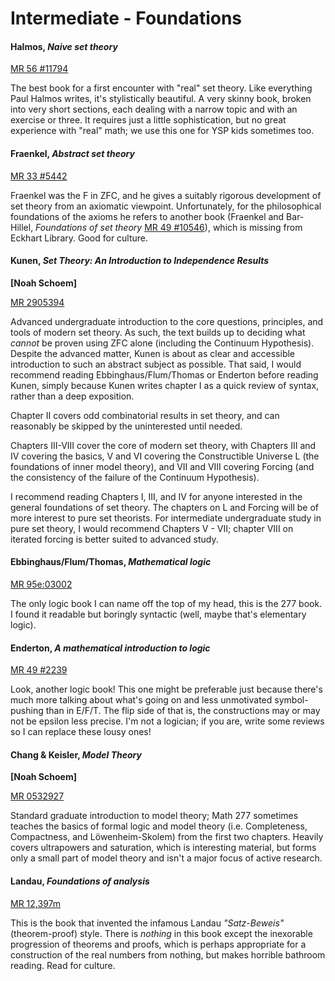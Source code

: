 # Intermediate - Foundations

#### Halmos, *Naive set theory*

[MR 56 #11794](http://www.ams.org/mathscinet-getitem?mr=56+%2311794)

The best book for a first encounter with "real" set theory.  Like everything Paul Halmos
writes, it's stylistically beautiful.  A very skinny book, broken into very short sections,
each dealing with a narrow topic and with an exercise or three.  It requires just a little
sophistication, but no great experience with "real" math; we use this one for YSP kids
sometimes too.

#### Fraenkel, *Abstract set theory*

[MR 33 #5442](http://www.ams.org/mathscinet-getitem?mr=33+%235442)

Fraenkel was the F in ZFC, and he gives a suitably rigorous development of set theory from an
axiomatic viewpoint.  Unfortunately, for the philosophical foundations of the axioms he refers
to another book (Fraenkel and Bar-Hillel, *Foundations of set theory*
[MR 49 #10546](http://www.ams.org/mathscinet-getitem?mr=49+%2310546)), which is missing from
Eckhart Library.  Good for culture.

#### Kunen, *Set Theory: An Introduction to Independence Results*

**[Noah Schoem]**

[MR 2905394](https://mathscinet.ams.org/mathscinet-getitem?mr=2905394)

Advanced undergraduate introduction to the core questions, principles, and tools of modern set theory. As such, the text builds up to deciding what *cannot* be proven using ZFC alone (including the Continuum Hypothesis). 
Despite the advanced matter, Kunen is about as clear and accessible introduction to such an abstract subject as possible. That said, I would recommend reading Ebbinghaus/Flum/Thomas or Enderton before reading Kunen, simply because Kunen writes chapter I as a quick review of syntax, rather than a deep exposition.

Chapter II covers odd combinatorial results in set theory, and can reasonably be skipped by the uninterested until needed.

Chapters III-VIII cover the core of modern set theory, with Chapters III and IV covering the basics, V and VI covering the Constructible Universe L (the foundations of inner model theory), and VII and VIII covering Forcing (and the consistency of the failure of the Continuum Hypothesis). 

I recommend reading Chapters I, III, and IV for anyone interested in the general foundations of set theory. The chapters on L and Forcing will be of more interest to pure set theorists.  For intermediate undergraduate study in pure set theory, I would recommend Chapters V - VII; chapter VIII on iterated forcing is better suited to advanced study.

#### Ebbinghaus/Flum/Thomas, *Mathematical logic*

[MR 95e:03002](http://www.ams.org/mathscinet-getitem?mr=95e%3A03002)

The only logic book I can name off the top of my head, this is the 277 book.  I found it
readable but boringly syntactic (well, maybe that's elementary logic).

#### Enderton, *A mathematical introduction to logic*

[MR 49 #2239](http://www.ams.org/mathscinet-getitem?mr=49+%232239)

Look, another logic book!  This one might be preferable just because there's much more talking
about what's going on and less unmotivated symbol-pushing than in E/F/T.  The flip side of that
is, the constructions may or may not be epsilon less precise.  I'm not a logician; if you are,
write some reviews so I can replace these lousy ones!

#### Chang & Keisler, *Model Theory*

**[Noah Schoem]**

[MR 0532927](https://mathscinet.ams.org/mathscinet-getitem?mr=0532927)

Standard graduate introduction to model theory; Math 277 sometimes teaches the basics of formal logic and model theory (i.e. Completeness, Compactness, and Löwenheim-Skolem) from the first two chapters. Heavily covers ultrapowers and saturation, which is interesting material, but forms only a small part of model theory and isn't a major focus of active research.

#### Landau, *Foundations of analysis*

[MR 12,397m](http://www.ams.org/mathscinet-getitem?mr=12%2C397m)

This is the book that invented the infamous Landau *"Satz-Beweis"* (theorem-proof) style.
There is *nothing* in this book except the inexorable progression of theorems and proofs, which
is perhaps appropriate for a construction of the real numbers from nothing, but makes horrible
bathroom reading.  Read for culture.
